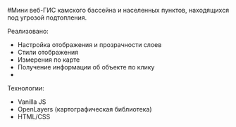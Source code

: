 #Мини веб-ГИС камского бассейна и населенных пунктов, находящихся под угрозой подтопления.

Реализовано:
- Настройка отображения и прозрачности слоев
- Стили отображения
- Измерения по карте
- Получение информации об объекте по клику
-  
Технологии:
- Vanilla JS
- OpenLayers (картографическая библиотека)
- HTML/CSS
